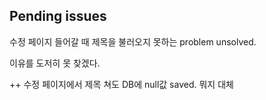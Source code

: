 ## Pending issues

수정 페이지 들어갈 때 제목을 불러오지 못하는 problem unsolved.

이유를 도저히 못 찾겠다.

++ 수정 페이지에서 제목 쳐도 DB에 null값 saved. 뭐지 대체
